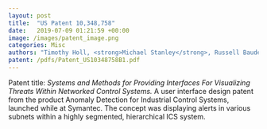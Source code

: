 ```yaml
---
layout: post
title:  "US Patent 10,348,758"
date:   2019-07-09 01:21:59 +00:00
image: /images/patent_image.png
categories: Misc
authors: "Timothy Holl, <strong>Michael Stanley</strong>, Russell Bauder"
patent: /pdfs/Patent_US10348758B1.pdf
---
```

Patent title: <i>Systems and Methods for Providing Interfaces For Visualizing Threats Within Networked Control Systems.</i> A user interface design patent from the product Anomaly Detection for Industrial Control Systems, launched while at Symantec. The concept was displaying alerts in various subnets within a highly segmented, hierarchical ICS system.